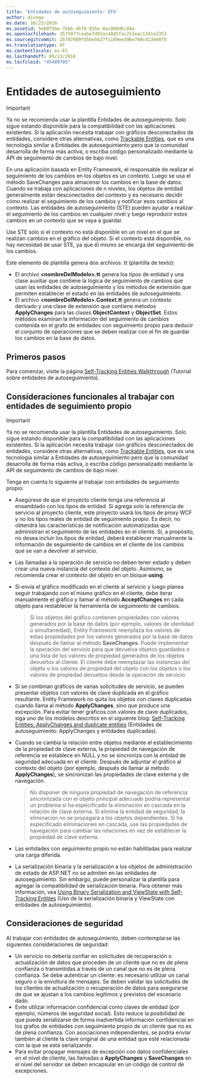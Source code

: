 ```yaml
---
title: 'Entidades de autoseguimiento: EF6'
author: divega
ms.date: 10/23/2016
ms.assetid: 5e60f5be-7bbb-4bf8-835e-0ac808d6c84a
ms.openlocfilehash: 3575977ceabe7d93ac48d5fac253eac1341e2353
ms.sourcegitcommit: 2b787009fd5be5627f1189ee396e708cd130e07b
ms.translationtype: HT
ms.contentlocale: es-ES
ms.lasthandoff: 09/13/2018
ms.locfileid: "45489705"
---
```

# <a name="self-tracking-entities"></a>Entidades de autoseguimiento

> [!IMPORTANT]
> Ya no se recomienda usar la plantilla Entidades de autoseguimiento. Solo sigue estando disponible para la compatibilidad con las aplicaciones existentes. Si la aplicación necesita trabajar con gráficos desconectados de entidades, considere otras alternativas, como [Trackable Entities](http://trackableentities.github.io/), que es una tecnología similar a Entidades de autoseguimiento pero que la comunidad desarrolla de forma más activa, o escriba código personalizado mediante la API de seguimiento de cambios de bajo nivel.

En una aplicación basada en Entity Framework, el responsable de realizar el seguimiento de los cambios en los objetos es un contexto. Luego se usa el método SaveChanges para almacenar los cambios en la base de datos. Cuando se trabaja con aplicaciones de n niveles, los objetos de entidad generalmente están desconectados del contexto y es necesario decidir cómo realizar el seguimiento de los cambios y notificar esos cambios al contexto. Las entidades de autoseguimiento (STE) pueden ayudar a realizar el seguimiento de los cambios en cualquier nivel y luego reproducir estos cambios en un contexto que se vaya a guardar.  

Use STE solo si el contexto no está disponible en un nivel en el que se realizan cambios en el gráfico del objeto. Si el contexto está disponible, no hay necesidad de usar STE, ya que él mismo se encarga del seguimiento de los cambios.  

Este elemento de plantilla genera dos archivos .tt (plantilla de texto):  

- El archivo **\<nombreDelModelo\>.tt** genera los tipos de entidad y una clase auxiliar que contiene la lógica de seguimiento de cambios que usan las entidades de autoseguimiento y los métodos de extensión que permiten establecer el estado en las entidades de autoseguimiento.  
- El archivo **\<nombreDelModelo\>.Context.tt** genera un contexto derivado y una clase de extensión que contiene métodos **ApplyChanges** para las clases **ObjectContext** y **ObjectSet**. Estos métodos examinan la información del seguimiento de cambios contenida en el grafo de entidades con seguimiento propio para deducir el conjunto de operaciones que se deben realizar con el fin de guardar los cambios en la base de datos.  

## <a name="get-started"></a>Primeros pasos  

Para comenzar, visite la página [Self-Tracking Entities Walkthrough](walkthrough.md) (Tutorial sobre entidades de autoseguimiento).  

## <a name="functional-considerations-when-working-with-self-tracking-entities"></a>Consideraciones funcionales al trabajar con entidades de seguimiento propio  
> [!IMPORTANT]
> Ya no se recomienda usar la plantilla Entidades de autoseguimiento. Solo sigue estando disponible para la compatibilidad con las aplicaciones existentes. Si la aplicación necesita trabajar con gráficos desconectados de entidades, considere otras alternativas, como [Trackable Entities](http://trackableentities.github.io/), que es una tecnología similar a Entidades de autoseguimiento pero que la comunidad desarrolla de forma más activa, o escriba código personalizado mediante la API de seguimiento de cambios de bajo nivel.

Tenga en cuenta lo siguiente al trabajar con entidades de seguimiento propio:  

- Asegúrese de que el proyecto cliente tenga una referencia al ensamblado con los tipos de entidad. Si agrega solo la referencia de servicio al proyecto cliente, este proyecto usará los tipos de proxy WCF y no los tipos reales de entidad de seguimiento propio. Es decir, no obtendrá las características de notificación automatizadas que administran el seguimiento de las entidades en el cliente. Si, a propósito, no desea incluir los tipos de entidad, deberá establecer manualmente la información de seguimiento de cambios en el cliente de los cambios que se van a devolver al servicio.  
- Las llamadas a la operación de servicio no deben tener estado y deben crear una nueva instancia del contexto del objeto. Asimismo, se recomienda crear el contexto del objeto en un bloque **using**.  
- Si envía el gráfico modificado en el cliente al servicio y luego planea seguir trabajando con el mismo gráfico en el cliente, debe iterar manualmente el gráfico y llamar al método **AcceptChanges** en cada objeto para restablecer la herramienta de seguimiento de cambios.  

    > Si los objetos del gráfico contienen propiedades con valores generados por la base de datos (por ejemplo, valores de identidad o simultaneidad), Entity Framework reemplaza los valores de estas propiedades por los valores generados por la base de datos después de llamar al método **SaveChanges**. Puede implementar la operación del servicio para que devuelva objetos guardados o una lista de los valores de propiedad generados de los objetos devueltos al cliente. El cliente debe reemplazar las instancias del objeto o los valores de propiedad del objeto con los objetos o los valores de propiedad devueltos desde la operación de servicio.  
- Si se combinan gráficos de varias solicitudes de servicio, se pueden presentar objetos con valores de clave duplicada en el gráfico resultante. Entity Framework no quita los objetos con claves duplicadas cuando llama al método **ApplyChanges**, sino que produce una excepción. Para evitar tener gráficos con valores de clave duplicados, siga uno de los modelos descritos en el siguiente blog: [Self-Tracking Entities: ApplyChanges and duplicate entities](http://go.microsoft.com/fwlink/?LinkID=205119&clcid=0x409) (Entidades de autoseguimiento: ApplyChanges y entidades duplicadas).  
- Cuando se cambia la relación entre objetos mediante el establecimiento de la propiedad de clave externa, la propiedad de navegación de referencia se establece en NULL y no se sincroniza con la entidad de seguridad adecuada en el cliente. Después de adjuntar el gráfico al contexto del objeto (por ejemplo, después de llamar al método **ApplyChanges**), se sincronizan las propiedades de clave externa y de navegación.  

    > No disponer de ninguna propiedad de navegación de referencia sincronizada con el objeto principal adecuado podría representar un problema si ha especificado la eliminación en cascada en la relación de clave externa. Si elimina la entidad de seguridad, la eliminación no se propagará a los objetos dependientes. Si ha especificado eliminaciones en cascada, use las propiedades de navegación para cambiar las relaciones en vez de establecer la propiedad de clave externa.  
- Las entidades con seguimiento propio no están habilitadas para realizar una carga diferida.  
- La serialización binaria y la serialización a los objetos de administración de estado de ASP.NET no se admiten en las entidades de autoseguimiento. Sin embargo, puede personalizar la plantilla para agregar la compatibilidad de serialización binaria. Para obtener más información, vea [Using Binary Serialization and ViewState with Self-Tracking Entities](http://go.microsoft.com/fwlink/?LinkId=199208) (Uso de la serialización binaria y ViewState con entidades de autoseguimiento).  

## <a name="security-considerations"></a>Consideraciones de seguridad  

Al trabajar con entidades de autoseguimiento, deben contemplarse las siguientes consideraciones de seguridad:  

- Un servicio no debería confiar en solicitudes de recuperación o actualización de datos que proceden de un cliente que no es de plena confianza o transmitidas a través de un canal que no es de plena confianza. Se debe autenticar un cliente: es necesario utilizar un canal seguro o la envoltura de mensajes. Se deben validar las solicitudes de los clientes de actualización o recuperación de datos para asegurarse de que se ajustan a los cambios legítimos y previstos del escenario dado.  
- Evite utilizar información confidencial como claves de entidad (por ejemplo, números de seguridad social). Esto reduce la posibilidad de que pueda serializarse de forma inadvertida información confidencial en los grafos de entidades con seguimiento propio de un cliente que no es de plena confianza. Con asociaciones independientes, se podría enviar también al cliente la clave original de una entidad que esté relacionada con la que se está serializando.  
- Para evitar propagar mensajes de excepción con datos confidenciales en el nivel de cliente, las llamadas a **ApplyChanges** y **SaveChanges** en el nivel del servidor se deben encapsular en un código de control de excepciones.  
